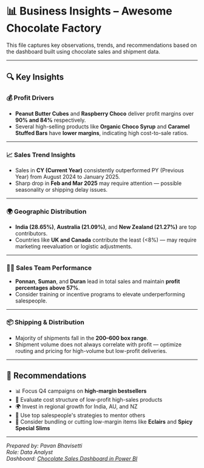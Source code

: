 # 📊 Business Insights – Awesome Chocolate Factory

This file captures key observations, trends, and recommendations based on the dashboard built using chocolate sales and shipment data.

---

## 🔍 Key Insights

### 💰 Profit Drivers
- **Peanut Butter Cubes** and **Raspberry Choco** deliver profit margins over **90% and 84%** respectively.
- Several high-selling products like **Organic Choco Syrup** and **Caramel Stuffed Bars** have **lower margins**, indicating high cost-to-sale ratios.

---

### 📈 Sales Trend Insights
- Sales in **CY (Current Year)** consistently outperformed PY (Previous Year) from August 2024 to January 2025.
- Sharp drop in **Feb and Mar 2025** may require attention — possible seasonality or shipping delay issues.

---

### 🌍 Geographic Distribution
- **India (28.65%)**, **Australia (21.09%)**, and **New Zealand (21.27%)** are top contributors.
- Countries like **UK and Canada** contribute the least (<8%) — may require marketing reevaluation or logistic adjustments.

---

### 🧑‍💼 Sales Team Performance
- **Ponnan**, **Suman**, and **Duran** lead in total sales and maintain **profit percentages above 57%**.
- Consider training or incentive programs to elevate underperforming salespeople.

---

### 📦 Shipping & Distribution
- Majority of shipments fall in the **200–600 box range**.
- Shipment volume does not always correlate with profit — optimize routing and pricing for high-volume but low-profit deliveries.

---

## 📌 Recommendations

- 📊 Focus Q4 campaigns on **high-margin bestsellers**
- 💸 Evaluate cost structure of low-profit high-sales products
- 🌍 Invest in regional growth for India, AU, and NZ
- 🧠 Use top salespeople's strategies to mentor others
- 🚛 Consider bundling or cutting low-margin items like **Eclairs** and **Spicy Special Slims**

---

*Prepared by: Pavan Bhavisetti*  
*Role: Data Analyst*  
*Dashboard: [Chocolate Sales Dashboard in Power BI](../pbix/Chocolate_shipments_dashboard.pbix)*
